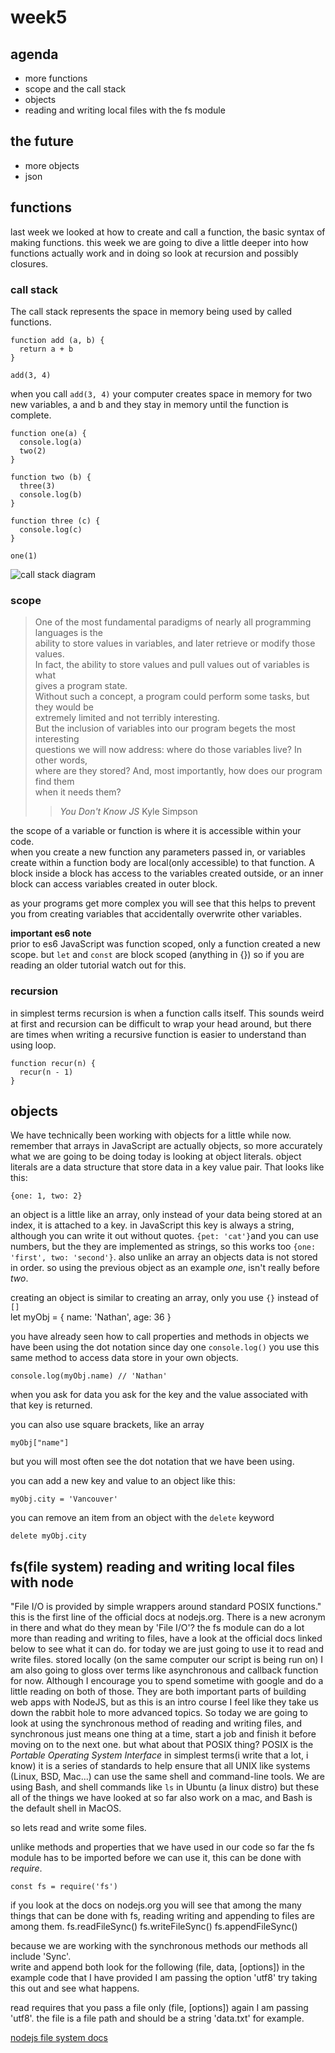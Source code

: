 # week5

## agenda
- more functions
- scope and the call stack
- objects
- reading and writing local files with the fs module

## the future
- more objects
- json

## functions

last week we looked at how to create and call a function, the basic syntax of
making functions. this week we are going to dive a little deeper into how
functions actually work and in doing so look at recursion and possibly closures.

### call stack

The call stack represents the space in memory being used by called functions.

    function add (a, b) {
      return a + b
    }

    add(3, 4)

when you call `add(3, 4)` your computer creates space in memory for two new
variables, a and b and they stay in memory until the function is complete.

    function one(a) {
      console.log(a)
      two(2)
    }

    function two (b) {
      three(3)
      console.log(b)
    }

    function three (c) {
      console.log(c)
    }

    one(1)

![call stack diagram](callstack.png)


### scope

> One of the most fundamental paradigms of nearly all programming languages is the  
> ability to store values in variables, and later retrieve or modify those values.  
> In fact, the ability to store values and pull values out of variables is what  
> gives a program state.  
> Without such a concept, a program could perform some tasks, but they would be  
> extremely limited and not terribly interesting.  
> But the inclusion of variables into our program begets the most interesting  
> questions we will now address: where do those variables live? In other words,  
> where are they stored? And, most importantly, how does our program find them  
> when it needs them?  
> > *You Don't Know JS* Kyle Simpson

the scope of a variable or function is where it is accessible within your code.  
when you create a new function any parameters passed in, or variables create
within a function body are local(only accessible) to that function. 
A block inside a block has access to the variables created outside, or an inner block
can access variables created in outer block. 

as your programs get more complex you will see that this helps to prevent you
from creating variables that accidentally overwrite other variables.

**important es6 note**  
prior to es6 JavaScript was function scoped, only a function created a new
scope. but `let` and `const` are block scoped (anything in {}) so if you are
reading an older tutorial watch out for this.


### recursion
in simplest terms recursion is when a function calls itself. This sounds weird
at first and recursion can be difficult to wrap your head around, but there are times when
writing a recursive function is easier to understand than using loop.

    function recur(n) {
      recur(n - 1)
    }

## objects

We have technically been working with objects for a little while now. remember
that arrays in JavaScript are actually objects, so more accurately what we are
going to be doing today is looking at object literals. object literals are a data
structure that store data in a key value pair. That looks like this:  

    {one: 1, two: 2}

an object is a little like an array, only instead of your data being stored at
an index, it is attached to a key. in JavaScript this key is always a string,
although you can write it out without quotes. `{pet: 'cat'}`and you can use
numbers, but the they are implemented as strings, so this works too `{one: 'first', two: 'second'}`. also unlike an
array an objects data is not stored in order. so using the previous object as an
example *one*, isn't really before *two*.

creating an object is similar to creating an array, only you use `{}` instead of
`[]`  
    let myObj = { name: 'Nathan', age: 36 }

you have already seen how to call properties and methods in objects we have been
using the dot notation since day one `console.log()` you use this same method to
access data store in your own objects.

    console.log(myObj.name) // 'Nathan'

when you ask for data you ask for the key and the value associated with that key
is returned.

you can also use square brackets, like an array

    myObj["name"]

but you will most often see the dot notation that we have been using.

you can add a new key and value to an object like this:

    myObj.city = 'Vancouver'

you can remove an item from an object with the `delete` keyword

    delete myObj.city

## fs(file system) reading and writing local files with node

"File I/O is provided by simple wrappers around standard POSIX functions."  this
is the first line of the official docs at nodejs.org. There is a new acronym in
there and what do they mean by 'File I/O'? the fs module can do a lot more than
reading and writing to files, have a look at the official docs linked below to
see what it can do. for today we are just going to use it to read and write
files. stored locally (on the same computer our script is being run on) I am
also going to gloss over terms like asynchronous and callback function for now.
Although I encourage you to spend sometime with google and do a little reading
on both of those. They are both important parts of building web apps with
NodeJS, but as this is an intro course I feel like they take us down the rabbit
hole to more advanced topics. So today we are going to look at using the
synchronous method of reading and writing files, and synchronous just means one
thing at a time, start a job and finish it before moving on to the next one. 
but what about that POSIX thing? POSIX is the *Portable Operating System
Interface* in simplest terms(i write that a lot, i know) it is a series of
standards to help ensure that all UNIX like systems (Linux, BSD, Mac...) can use
the same shell and command-line tools. We are using Bash, and shell commands
like `ls` in Ubuntu (a linux distro) but these all of the things we have looked
at so far also work on a mac, and Bash is the default shell in MacOS.

so lets read and write some files.

unlike methods and properties that we have used in our code so far the fs module
has to be imported before we can use it, this can be done with *require*.

    const fs = require('fs')

if you look at the docs on nodejs.org you will see that among the many things
that can be done with fs, reading writing and appending to files are among them.
    fs.readFileSync()
    fs.writeFileSync()
    fs.appendFileSync()

because we are working with the synchronous methods our methods all include
'Sync'.  
write and append both look for the following (file, data, [options]) in the
example code that I have provided I am passing the option 'utf8' try taking this
out and see what happens.

read requires that you pass a file only (file, [options]) again I am passing
'utf8'.  the file is a file path and should be a string 'data.txt' for example.

[nodejs file system docs](https://nodejs.org/dist/latest-v6.x/docs/api/fs.html)




